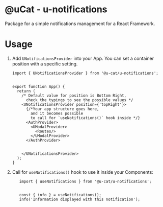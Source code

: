 # @uCat - u-notifications

Package for a simple notifications management for a React Framework.

# Usage

1. Add `UNotificationsProvider` into your App. You can set a container position with a specific setting.
    ```tsx
   import { UNotificationsProvider } from '@u-cat/u-notifications';

   
    export function App() {
      return (
        /* Default value for position is Bottom Right, 
          check the typings to see the possible values */
        <UNotificationsProvider position={'topRight'}>
          {/*Your app structure goes here, 
            and it becomes possible 
            to call for `useNotifications()` hook inside */}
          <AuthProvider>
            <UModalProvider>
              <Routes/>
            </UModalProvider>
          </AuthProvider>
   
   
        </UNotificationsProvider>
      );
    }
    ```
2. Call for `useNotifications()` hook to use it inside your Components:
   ```tsx
      import { useNotifications } from '@u-cat/u-notifications';


      const { info } = useNotifications();
      info('Information displayed with this notification');
   ```